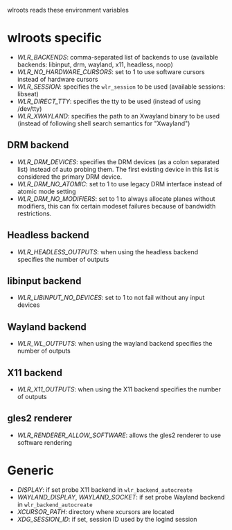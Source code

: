 wlroots reads these environment variables

# wlroots specific

* *WLR_BACKENDS*: comma-separated list of backends to use (available backends:
  libinput, drm, wayland, x11, headless, noop)
* *WLR_NO_HARDWARE_CURSORS*: set to 1 to use software cursors instead of
  hardware cursors
* *WLR_SESSION*: specifies the `wlr_session` to be used (available sessions:
  libseat)
* *WLR_DIRECT_TTY*: specifies the tty to be used (instead of using /dev/tty)
* *WLR_XWAYLAND*: specifies the path to an Xwayland binary to be used (instead
  of following shell search semantics for "Xwayland")

## DRM backend

* *WLR_DRM_DEVICES*: specifies the DRM devices (as a colon separated list)
  instead of auto probing them. The first existing device in this list is
  considered the primary DRM device.
* *WLR_DRM_NO_ATOMIC*: set to 1 to use legacy DRM interface instead of atomic
  mode setting
* *WLR_DRM_NO_MODIFIERS*: set to 1 to always allocate planes without modifiers,
  this can fix certain modeset failures because of bandwidth restrictions.

## Headless backend

* *WLR_HEADLESS_OUTPUTS*: when using the headless backend specifies the number
  of outputs

## libinput backend

* *WLR_LIBINPUT_NO_DEVICES*: set to 1 to not fail without any input devices

## Wayland backend

* *WLR_WL_OUTPUTS*: when using the wayland backend specifies the number of outputs

## X11 backend

* *WLR_X11_OUTPUTS*: when using the X11 backend specifies the number of outputs

## gles2 renderer

* *WLR_RENDERER_ALLOW_SOFTWARE*: allows the gles2 renderer to use software
  rendering

# Generic

* *DISPLAY*: if set probe X11 backend in `wlr_backend_autocreate`
* *WAYLAND_DISPLAY*, *WAYLAND_SOCKET*: if set probe Wayland backend in
  `wlr_backend_autocreate`
* *XCURSOR_PATH*: directory where xcursors are located
* *XDG_SESSION_ID*: if set, session ID used by the logind session
